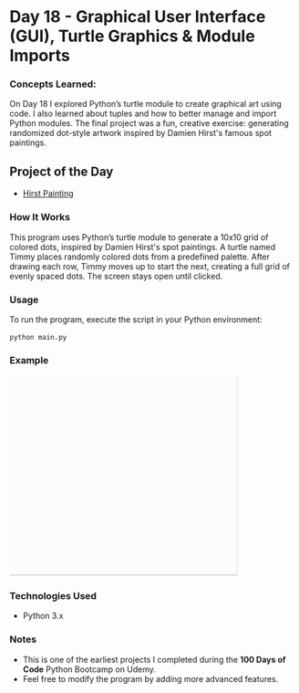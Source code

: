 
# Day 18 - Graphical User Interface (GUI), Turtle Graphics & Module Imports

### Concepts Learned: 

On Day 18 I explored Python’s turtle module to create graphical art using code. I also learned about tuples and how to better manage and import Python modules. The final project was a fun, creative exercise: generating randomized dot-style artwork inspired by Damien Hirst's famous spot paintings.

## Project of the Day
- [Hirst Painting](Day18/main.py)

### How It Works

This program uses Python’s turtle module to generate a 10x10 grid of colored dots, inspired by Damien Hirst's spot paintings. A turtle named Timmy places randomly colored dots from a predefined palette. After drawing each row, Timmy moves up to start the next, creating a full grid of evenly spaced dots. The screen stays open until clicked.

### Usage

To run the program, execute the script in your Python environment:

```
python main.py
```

### Example

![Hirst Painting Demo](https://github.com/ollyp25/100DaysOfCode-Python/blob/04d70133ceef19d5da59837bff466caf9f6a2abc/Day18/images/hirst-painting.gif)

### Technologies Used
- Python 3.x

### Notes

- This is one of the earliest projects I completed during the **100 Days of Code** Python Bootcamp on Udemy.
- Feel free to modify the program by adding more advanced features.